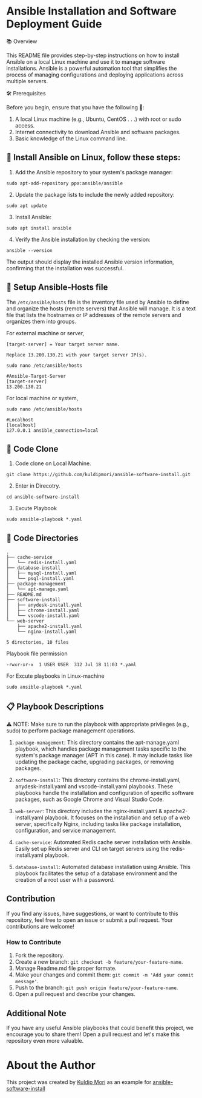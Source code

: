 # Ansible Installation and Software Deployment Guide

📚 Overview

This README file provides step-by-step instructions on how to install Ansible on a local Linux machine and use it to manage software installations. Ansible is a powerful automation tool that simplifies the process of managing configurations and deploying applications across multiple servers.

🛠️ Prerequisites

Before you begin, ensure that you have the following 📝:

1. A local Linux machine (e.g., Ubuntu, CentOS . . .) with root or sudo access.
2. Internet connectivity to download Ansible and software packages.
3. Basic knowledge of the Linux command line.

## 🚀 Install Ansible on Linux, follow these steps:

1. Add the Ansible repository to your system's package manager:
```
sudo apt-add-repository ppa:ansible/ansible
```

2. Update the package lists to include the newly added repository:
```
sudo apt update
```

3. Install Ansible:
```
sudo apt install ansible
```

4. Verify the Ansible installation by checking the version:
```
ansible --version
```

The output should display the installed Ansible version information, confirming that the installation was successful.

## 🔧 Setup Ansible-Hosts file
The `/etc/ansible/hosts` file is the inventory file used by Ansible to define and organize the hosts (remote servers) that Ansible will manage. It is a text file that lists the hostnames or IP addresses of the remote servers and organizes them into groups.

For external machine or server,

```[target-server] = Your target server name.```

```Replace 13.200.130.21 with your target server IP(s).```

```
sudo nano /etc/ansible/hosts
```

```
#Ansible-Target-Server
[target-server]
13.200.130.21
``` 

For local machine or system,
```
sudo nano /etc/ansible/hosts
```


```
#Localhost
[localhost]
127.0.0.1 ansible_connection=local
``` 

## 📂 Code Clone 

1. Code clone on Local Machine.
```
git clone https://github.com/kuldipmori/ansible-software-install.git
```

2. Enter in Direcotry.
```
cd ansible-software-install
```

3. Excute Playbook
```
sudo ansible-playbook *.yaml
```

## 📂 Code Directories
```
.
├── cache-service
│   └── redis-install.yaml
├── database-install
│   ├── mysql-install.yaml
│   └── psql-install.yaml
├── package-management
│   └── apt-manage.yaml
├── README.md
├── software-install
│   ├── anydesk-install.yaml
│   ├── chrome-install.yaml
│   └── vscode-install.yaml
└── web-server
    ├── apache2-install.yaml
    └── nginx-install.yaml

5 directories, 10 files
```

Playbook file permission 
```
-rwxr-xr-x  1 USER USER  312 Jul 18 11:03 *.yaml
```

For Excute playbooks in Linux-machine 
```
sudo ansible-playbook *.yaml
```

## 📋 Playbook Descriptions

⚠️ NOTE: Make sure to run the playbook with appropriate privileges (e.g., sudo) to perform package management operations.

1. ```package-management```: This directory contains the apt-manage.yaml playbook, which handles package management tasks specific to the system's package manager (APT in this case). It may include tasks like updating the package cache, upgrading packages, or removing packages.

2. ```software-install```: This directory contains the chrome-install.yaml, anydesk-install.yaml and vscode-install.yaml playbooks. These playbooks handle the installation and configuration of specific software packages, such as Google Chrome and Visual Studio Code.

3. ```web-server```: This directory includes the nginx-install.yaml & apache2-install.yaml playbook. It focuses on the installation and setup of a web server, specifically Nginx, including tasks like package installation, configuration, and service management.

4. ```cache-service```: Automated Redis cache server installation with Ansible. Easily set up Redis server and CLI on target servers using the redis-install.yaml playbook. 

5. ```database-install```: Automated database installation using Ansible. This playbook facilitates the setup of a database environment and the creation of a root user with a password. 

## Contribution

If you find any issues, have suggestions, or want to contribute to this repository, feel free to open an issue or submit a pull request. Your contributions are welcome!

### How to Contribute

1. Fork the repository.
2. Create a new branch: `git checkout -b feature/your-feature-name`.
3. Manage Readme.md file proper formate.
4. Make your changes and commit them: `git commit -m 'Add your commit message'`.
5. Push to the branch: `git push origin feature/your-feature-name`.
6. Open a pull request and describe your changes.

## Additional Note

If you have any useful Ansible playbooks that could benefit this project, we encourage you to share them! Open a pull request and let's make this repository even more valuable.

# About the Author
This project was created by [Kuldip Mori](https://in.linkedin.com/in/morikuldip37) as an example for [ansible-software-install](https://github.com/kuldipmori/ansible-software-install)
